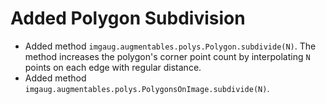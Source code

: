 # Added Polygon Subdivision

* Added method `imgaug.augmentables.polys.Polygon.subdivide(N)`.
  The method increases the polygon's corner point count by interpolating
  `N` points on each edge with regular distance.
* Added method `imgaug.augmentables.polys.PolygonsOnImage.subdivide(N)`.
